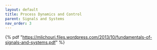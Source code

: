 ```yaml
---
layout: default
title: Process Dynamics and Control
parent: Signals and Systems
nav_order: 3
---
```


 {% pdf "https://mlichouri.files.wordpress.com/2013/10/fundamentals-of-signals-and-systems.pdf" %}

